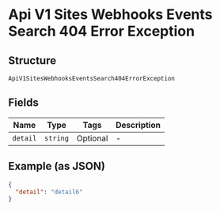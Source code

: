 
# Api V1 Sites Webhooks Events Search 404 Error Exception

## Structure

`ApiV1SitesWebhooksEventsSearch404ErrorException`

## Fields

| Name | Type | Tags | Description |
|  --- | --- | --- | --- |
| `detail` | `string` | Optional | - |

## Example (as JSON)

```json
{
  "detail": "detail6"
}
```

